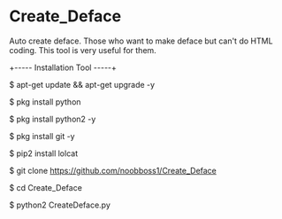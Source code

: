 # Create_Deface
Auto create deface. Those who want to make deface but can't do HTML coding. This tool is very useful for them.



+----- Installation Tool -----+

$ apt-get update && apt-get upgrade -y

$ pkg install python

$ pkg install python2 -y

$ pkg install git -y

$ pip2 install lolcat

$ git clone https://github.com/noobboss1/Create_Deface

$ cd Create_Deface

$ python2 CreateDeface.py

